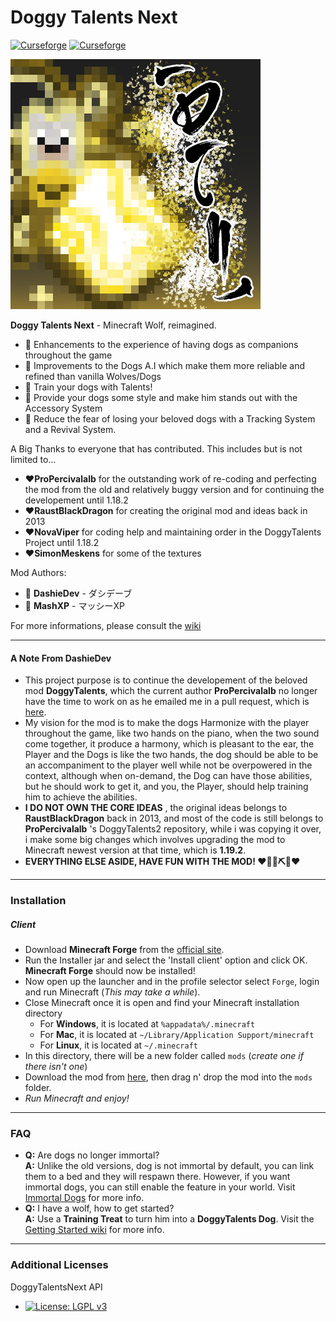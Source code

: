 # Doggy Talents Next 
[![Curseforge](http://cf.way2muchnoise.eu/full_doggy-talents-next_downloads.svg)](https://www.curseforge.com/minecraft/mc-mods/doggy-talents-next) [![Curseforge](http://cf.way2muchnoise.eu/versions/For%20MC_doggy-talents-next_all.svg)](https://www.curseforge.com/minecraft/mc-mods/doggy-talents-next)

![DT Logo](https://github.com/DashieDev/DoggyTalentsNext/blob/225f4b95d39e4890046bcf6ac30ad8e6b467a9a5/images/logo_curse4.png?raw=true)

**Doggy Talents Next** - Minecraft Wolf, reimagined.


* 🦴 Enhancements to the experience of having dogs as companions throughout the game 
* 🦴 Improvements to the Dogs A.I which make them more reliable and refined than vanilla Wolves/Dogs
* 🦴 Train your dogs with Talents!
* 🦴 Provide your dogs some style and make him stands out with the Accessory System
* 🦴 Reduce the fear of losing your beloved dogs with a Tracking System and a Revival System.

A Big Thanks to everyone that has contributed. This includes but is not limited to...
 * ❤️**ProPercivalalb** for the outstanding work of re-coding and perfecting the mod from the old and relatively buggy version and for continuing the developement until 1.18.2
 * ❤️**RaustBlackDragon** for creating the original mod and ideas back in 2013
 * ❤️**NovaViper** for coding help and maintaining order in the DoggyTalents Project until 1.18.2
 * ❤️**SimonMeskens** for some of the textures

Mod Authors:
* 🦴 **DashieDev** - ダシデーブ
* 🦴 **MashXP** - マッシーXP

For more informations, please consult the [wiki](https://github.com/DashieDev/DoggyTalentsNext/wiki)

-----------------

#### A Note From DashieDev
 * This project purpose is to continue the developement of the beloved mod **DoggyTalents**, which the current author
 **ProPercivalalb** no longer have the time to work on as he emailed me in a pull request, which is [here](https://github.com/percivalalb/DoggyTalents/pull/402#issuecomment-1152874076).
 * My vision for the mod is to make the dogs Harmonize with the player throughout the game, like two hands on the piano, when the two sound come together, it produce a harmony, which is pleasant to the ear, the Player and the Dogs is like the two hands, the dog should be able to be an accompaniment to the player well while not be overpowered in the context, although when on-demand, the Dog can have those abilities, but he should work to get it, and you, the Player, should help training him to achieve the abilities.
 * **I DO NOT OWN THE CORE IDEAS** , the original ideas belongs to **RaustBlackDragon** back in 2013, and most of the code is still
 belongs to **ProPercivalalb** 's DoggyTalents2 repository, while i was copying it over, i make some big changes which involves
 upgrading the mod to Minecraft newest version at that time, which is **1.19.2**. 
 * **EVERYTHING ELSE ASIDE, HAVE FUN WITH THE MOD! ❤️🐶🦴⛏️🎹❤️**

-----------------

### Installation

##### Client
- Download **Minecraft Forge** from the [official site](https://files.minecraftforge.net/).
- Run the Installer jar and select the 'Install client' option and click OK. **Minecraft Forge** should now be installed!
- Now open up the launcher and in the profile selector select ```Forge```, login and run Minecraft (*This may take a while*).
- Close Minecraft once it is open and find your Minecraft installation directory
  - For **Windows**, it is located at ```%appadata%/.minecraft```
  - For **Mac**, it is located at ````~/Library/Application Support/minecraft````
  - For **Linux**, it is located at ```~/.minecraft``` 
- In this directory, there will be a new folder called ```mods``` (*create one if there isn't one*)
- Download the mod from [here](https://www.curseforge.com/minecraft/mc-mods/doggy-talents/files), then drag n' drop the mod into the ```mods``` folder.
- *Run Minecraft and enjoy!*

-----------------

### FAQ
 <!-- - **Q:** Will there be a Fabric version?  
   **A:** I will not be creating one, if someone wants to take up this task please contact me.
 - **Q:** Which Minecraft versions are supported?  
   **A:** It is normally be the last two major releases, currently `1.16.x` and `1.17.x`. -->
 - **Q:** Are dogs no longer immortal?  
   **A:** Unlike the old versions, dog is not immortal by default, you can link them to a bed and they will respawn there. However, if you want immortal dogs, you can still enable the feature in your world. Visit [Immortal Dogs](https://github.com/DashieDev/DoggyTalentsNext/wiki/Immortal-Dogs) for more info.
 - **Q:** I have a wolf, how to get started?  
   **A:** Use a **Training Treat** to turn him into a **DoggyTalents Dog**. Visit the [Getting Started wiki](https://github.com/DashieDev/DoggyTalentsNext/wiki/Getting-Started) for more info.

-----------------
### Additional Licenses
DoggyTalentsNext API
 - [![License: LGPL v3](https://img.shields.io/badge/License-LGPL_v3-blue.svg)](https://www.gnu.org/licenses/lgpl-3.0)
